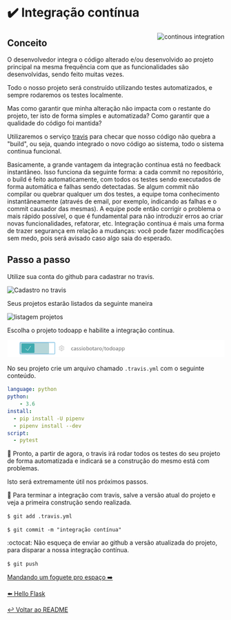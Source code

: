 # :heavy_check_mark: Integração contínua

<p align="center">
  <img style="float: right;" src="/imgs/ci.jpg" alt="continous integration"/>
</p>

## Conceito

O desenvolvedor integra o código alterado e/ou desenvolvido ao projeto principal na mesma frequência com que as funcionalidades são desenvolvidas, sendo feito muitas vezes.

Todo o nosso projeto será construído utilizando testes automatizados, e sempre rodaremos os testes localmente.

Mas como garantir que minha alteração não impacta com o restante do projeto, ter isto de forma simples e automatizada?
Como garantir que a qualidade do código foi mantida?

Utilizaremos o serviço [travis](https://travis-ci.org/) para checar que nosso código não quebra a "build", ou seja, quando integrado o novo código ao sistema, todo o sistema continua funcional.

Basicamente, a grande vantagem da integração contínua está no feedback instantâneo. Isso funciona da seguinte forma: a cada commit no repositório, o build é feito automaticamente, com todos os testes sendo executados de forma automática e falhas sendo detectadas. Se algum commit não compilar ou quebrar qualquer um dos testes, a equipe toma conhecimento instantâneamente (através de email, por exemplo, indicando as falhas e o commit causador das mesmas). A equipe pode então corrigir o problema o mais rápido possível, o que é fundamental para não introduzir erros ao criar novas funcionalidades, refatorar, etc. Integração contínua é mais uma forma de trazer segurança em relação a mudanças: você pode fazer modificações sem medo, pois será avisado caso algo saia do esperado.

## Passo a passo

Utilize sua conta do github para cadastrar no travis.

![Cadastro no travis](imgs/cadastro_travis.png "Cadastro no travis")

Seus projetos estarão listados da seguinte maneira

![listagem projetos](imgs/projetos_travis.png "projetos travis")

Escolha o projeto todoapp e habilite a integração contínua.

![habilita projeto](imgs/habilitar_travis.png "habilitar travis")

No seu projeto crie um arquivo chamado `.travis.yml` com o seguinte conteúdo.

```yaml
language: python
python:
    - 3.6
install:
  - pip install -U pipenv
  - pipenv install --dev
script:
  - pytest
```

:tada: Pronto, a partir de agora, o travis irá rodar todos os testes do seu projeto de forma automatizada e indicará se a construção do mesmo está com problemas.

Isto será extremamente útil nos próximos passos.

:floppy_disk: Para terminar a integração com travis, salve a versão atual do projeto e veja a primeira construção sendo realizada.

`$ git add .travis.yml`

`$ git commit -m "integração contínua"`

:octocat: Não esqueça de enviar ao github a versão atualizada do projeto, para disparar a nossa integração contínua.

`$ git push`

[Mandando um foguete pro espaço :arrow_right:](deploy.md)

[:arrow_left: Hello Flask](hello_flask.md)

[:leftwards_arrow_with_hook: Voltar ao README ](README.md)

